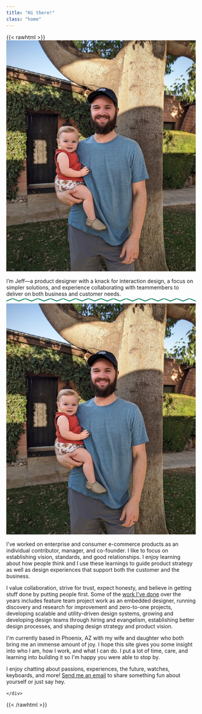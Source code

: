 ```yaml
---
title: "Hi there!"
class: "home"
---
```


{{< rawhtml >}}
<img src="jeff-and-child.jpg" alt="Jeff and child" class="hidden">

<div class="font-normal text-2xl pb-16 text-emerald-900">
    I’m Jeff—a product designer with a knack for interaction design, a focus on simpler solutions, and experience collaborating with teammembers to deliver on both business and customer needs.
</div>

<!-- <div>
    <a href="/work" class="group block mb-24 !no-underline haptic-link">
    <div class="relative max-w-xl flex items-center">
        <p class="text-xl font-semibold text-emerald-900 flex items-center group-hover:text-emerald-700 transition-all duration-100 ease-in-out mb-2">
            See some of my work
            <span class="h-8 w-6 ml-2 transform transition-all duration-100 ease-in-out group-hover:translate-x-0.5">
                <svg class="h-full w-full transition-all duration-100 ease-in-out stroke-current text-emerald-900 group-hover:stroke-emerald-700 group-active:scale-100 group-hover:scale-101" fill="none" viewBox="0 0 24 24"> <path stroke-linecap="round" stroke-linejoin="round" stroke-width="2" d="M14 5l7 7m0 0l-7 7m7-7H3"></path></svg>
            </span>
        </p>
    </div>
    <div class="">
        <div class="aspect-w-16 aspect-h-9 rounded overflow-hidden ring-1 ring-emerald-900 group-hover:ring-2 group-hover:ring-emerald-700 transition-all duration-150 ease-in-out">
            <img src="ui-teaser.jpg" alt="ui-teaser" class="w-full h-full object-cover">
        </div>
    </div>
</a>
</div> -->

<div class="w-full my-8 pb-8 sm:pb-16">
    <svg class="w-full h-8" viewBox="0 0 3000 60" xmlns="http://www.w3.org/2000/svg" fill="none"> <path d="M0 40 L100 0 L200 40 L300 0 L400 40 L500 0 L600 40 L700 0 L800 40 L900 0 L1000 40 L1100 0 L1200 40 L1300 0 L1400 40 L1500 0 L1600 40 L1700 0 L1800 40 L1900 0 L2000 40 L2100 0 L2200 40 L2300 0 L2400 40 L2500 0 L2600 40 L2700 0 L2800 40 L2900 0 L3000 40" 
        stroke="#047857" 
        stroke-width="12" 
        stroke-linecap="round" 
        stroke-linejoin="round"/> </svg>
</div>

<div class="flex flex-col md:block">
    <div class="order-2 md:float-right sm:w-72 mx-auto md:ml-4 mb-4 pt-4 md:pt-2">
    <a href="/photos" class="haptic-link">
        <img src="jeff-and-child.jpg" alt="Jeff and child" class="w-full rounded overflow-hidden ring-emerald-800 ring-1 cursor-default active:scale-99 hover:ring-2 active:ring-1 transition-all duration-150">
    </a>
</div>
    <div class="order-1">
        <p>
        I've worked on enterprise and consumer e-commerce products as an individual contributor, manager, and co-founder. I like to focus on establishing vision, standards, and good relationships. I enjoy learning about how people think and I use these learnings to guide product strategy as well as design experiences that support both the customer and the business.
        </p>
        <p>I value collaboration, strive for trust, expect honesty, and believe in getting stuff done by putting people first. Some of the <a href="/work">work I've done</a> over the years includes feature team project work as an embedded designer, running discovery and research for improvement and zero-to-one projects, developing scalable and utility-driven design systems, growing and developing design teams through hiring and evangelism, establishing better design processes, and shaping design strategy and product vision.
        </p>
        <p>
        I'm currently based in Phoenix, AZ with my wife and daughter who both bring me an immense amount of joy. I hope this site gives you some insight into who I am, how I work, and what I can do. I put a lot of time, care, and learning into building it so I'm happy you were able to stop by.
        </p>
        <p>I enjoy chatting about passions, experiences, the future, watches, keyboards, and more! <a href="mailto:hi@jefforshalick.com">Send me an email</a> to share something fun about yourself or just say hey.
        </p>
        
    </div>
</div>

{{< /rawhtml >}}


<!-- I also have a passion for [designing & building architecture](/design-build/), especially when it comes to adaptive reuse; blending new building practices, materials, and technologies with existing buildings, structures, and environments.
